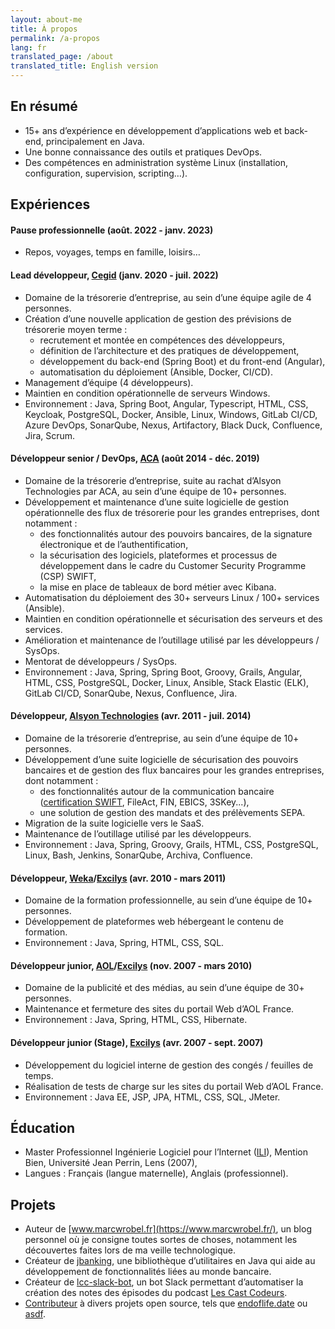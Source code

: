 ```yaml
---
layout: about-me
title: À propos
permalink: /a-propos
lang: fr
translated_page: /about
translated_title: English version
---
```


## En résumé

- 15+ ans d’expérience en développement d’applications web et back-end, principalement en Java.
- Une bonne connaissance des outils et pratiques DevOps.
- Des compétences en administration système Linux (installation, configuration, supervision,
  scripting…).

## Expériences

#### Pause professionnelle (août. 2022 - janv. 2023)

- Repos, voyages, temps en famille, loisirs…

#### Lead développeur, [Cegid](https://www.linkedin.com/company/cegid/) (janv. 2020 - juil. 2022)

- Domaine de la trésorerie d’entreprise, au sein d’une équipe agile de 4 personnes.
- Création d’une nouvelle application de gestion des prévisions de trésorerie moyen terme :
  - recrutement et montée en compétences des développeurs,
  - définition de l’architecture et des pratiques de développement,
  - développement du back-end (Spring Boot) et du front-end (Angular),
  - automatisation du déploiement (Ansible, Docker, CI/CD).
- Management d’équipe (4 développeurs).
- Maintien en condition opérationnelle de serveurs Windows.
- Environnement : Java, Spring Boot, Angular, Typescript, HTML, CSS, Keycloak, PostgreSQL, Docker,
  Ansible, Linux, Windows, GitLab CI/CD, Azure DevOps, SonarQube, Nexus, Artifactory, Black Duck,
  Confluence, Jira, Scrum.

#### Développeur senior / DevOps, [ACA](https://www.cegid.com/fr/presse/cegid-confirme-lacquisition-daca/) (août 2014 - déc. 2019)

- Domaine de la trésorerie d’entreprise, suite au rachat d’Alsyon Technologies par ACA, au sein
  d’une équipe de 10+ personnes.
- Développement et maintenance d’une suite logicielle de gestion opérationnelle des flux de
  trésorerie pour les grandes entreprises, dont notamment :
  - des fonctionnalités autour des pouvoirs bancaires, de la signature électronique et de
    l’authentification,
  - la sécurisation des logiciels, plateformes et processus de développement dans le cadre du
    Customer Security Programme (CSP) SWIFT,
  - la mise en place de tableaux de bord métier avec Kibana.
- Automatisation du déploiement des 30+ serveurs Linux / 100+ services (Ansible).
- Maintien en condition opérationnelle et sécurisation des serveurs et des services.
- Amélioration et maintenance de l’outillage utilisé par les développeurs / SysOps.
- Mentorat de développeurs / SysOps.
- Environnement : Java, Spring, Spring Boot, Groovy, Grails, Angular, HTML, CSS, PostgreSQL, Docker,
  Linux, Ansible, Stack Elastic (ELK), GitLab CI/CD, SonarQube, Nexus, Confluence, Jira.

#### Développeur, [Alsyon Technologies](https://www.cambonpartners.com/en/transactions/none-none-62) (avr. 2011 - juil. 2014)

- Domaine de la trésorerie d’entreprise, au sein d’une équipe de 10+ personnes.
- Développement d’une suite logicielle de sécurisation des pouvoirs bancaires et de gestion des flux
  bancaires pour les grandes entreprises, dont notamment :
  - des fonctionnalités autour de la communication bancaire ([certification SWIFT](https://www.swift.com/swift-resource/164791/download),
    FileAct, FIN, EBICS, 3SKey...),
  - une solution de gestion des mandats et des prélèvements SEPA.
- Migration de la suite logicielle vers le SaaS.
- Maintenance de l’outillage utilisé par les développeurs.
- Environnement : Java, Spring, Groovy, Grails, HTML, CSS, PostgreSQL, Linux, Bash, Jenkins, SonarQube,
  Archiva, Confluence.

#### Développeur, [Weka](https://www.linkedin.com/company/weka-france/)/[Excilys](https://www.linkedin.com/company/groupe-excilys/) (avr. 2010 - mars 2011)

- Domaine de la formation professionnelle, au sein d’une équipe de 10+ personnes.
- Développement de plateformes web hébergeant le contenu de formation.
- Environnement : Java, Spring, HTML, CSS, SQL.

#### Développeur junior, [AOL](https://www.linkedin.com/company/aol/)/[Excilys](https://www.linkedin.com/company/groupe-excilys/) (nov. 2007 - mars 2010)

- Domaine de la publicité et des médias, au sein d’une équipe de 30+ personnes.
- Maintenance et fermeture des sites du portail Web d’AOL France.
- Environnement : Java, Spring, HTML, CSS, Hibernate.

#### Développeur junior (Stage), [Excilys](https://www.linkedin.com/company/groupe-excilys/) (avr. 2007 - sept. 2007)

- Développement du logiciel interne de gestion des congés / feuilles de temps.
- Réalisation de tests de charge sur les sites du portail Web d’AOL France.
- Environnement : Java EE, JSP, JPA, HTML, CSS, SQL, JMeter.

## Éducation

- Master Professionnel Ingénierie Logiciel pour l’Internet
  ([ILI](https://www.cril.univ-artois.fr/master/ili/m2proili-home.html)), Mention Bien, Université
  Jean Perrin, Lens (2007),
- Langues : Français (langue maternelle), Anglais (professionnel).

## Projets

- Auteur de [www.marcwrobel.fr](https://www.marcwrobel.fr/), un blog personnel où je consigne toutes
  sortes de choses, notamment les découvertes faites lors de ma veille technologique.
- Créateur de [jbanking](https://github.com/marcwrobel/jbanking), une bibliothèque d’utilitaires
  en Java qui aide au développement de fonctionnalités liées au monde bancaire.
- Créateur de [lcc-slack-bot](https://github.com/lescastcodeurs/lcc-slack-bot), un
  bot Slack permettant d’automatiser la création des notes des épisodes du podcast
  [Les Cast Codeurs](https://lescastcodeurs.com/).
- [Contributeur](https://github.com/marcwrobel) à divers projets open source, tels
  que [endoflife.date](https://github.com/endoflife-date/endoflife.date) ou
  [asdf](https://github.com/asdf-community).
